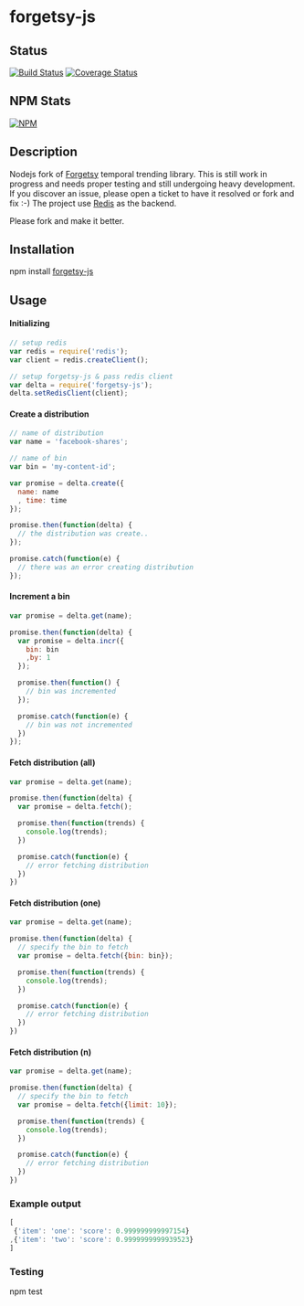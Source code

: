 # forgetsy-js

## Status

[![Build Status](https://travis-ci.org/kirk7880/forgetsy-js.svg?branch=feature/promise)](https://travis-ci.org/kirk7880/forgetsy-js) [![Coverage Status](https://coveralls.io/repos/kirk7880/forgetsy-js/badge.png?branch=feature/promise)](https://coveralls.io/r/kirk7880/forgetsy-js?branch=feature/promise)

## NPM Stats
[![NPM](https://nodei.co/npm/forgetsy-js.png?downloads=true&downloadRank=true&stars=true)](https://nodei.co/npm/json-promise/)

## Description
Nodejs fork of [Forgetsy](https://github.com/cavvia/forgetsy) temporal trending library. This is still work in progress and needs proper testing and still undergoing heavy development. If you discover an issue, please open a ticket to have it resolved or fork and fix :-) The project use [Redis](https://github.com/antirez/redis) as the backend. 

Please fork and make it better.

Installation
------------
npm install [forgetsy-js](https://www.npmjs.org/package/forgetsy-js)

## Usage

#### Initializing
```javascript
// setup redis
var redis = require('redis');
var client = redis.createClient();

// setup forgetsy-js & pass redis client
var delta = require('forgetsy-js');
delta.setRedisClient(client);
```

#### Create a distribution
```javascript
// name of distribution
var name = 'facebook-shares';

// name of bin
var bin = 'my-content-id';

var promise = delta.create({
  name: name
  , time: time
});

promise.then(function(delta) {
  // the distribution was create..
});

promise.catch(function(e) {
  // there was an error creating distribution
});
```

#### Increment a bin
```javascript
var promise = delta.get(name);

promise.then(function(delta) {
  var promise = delta.incr({
    bin: bin
    ,by: 1
  });

  promise.then(function() {
    // bin was incremented
  });

  promise.catch(function(e) {
    // bin was not incremented
  })
});
```

#### Fetch distribution (all)
```javascript
var promise = delta.get(name);

promise.then(function(delta) {
  var promise = delta.fetch();

  promise.then(function(trends) {
    console.log(trends);
  })

  promise.catch(function(e) {
    // error fetching distribution
  })
})
```

#### Fetch distribution (one)
```javascript
var promise = delta.get(name);

promise.then(function(delta) {
  // specify the bin to fetch
  var promise = delta.fetch({bin: bin});

  promise.then(function(trends) {
    console.log(trends);
  })

  promise.catch(function(e) {
    // error fetching distribution
  })
})
```

#### Fetch distribution (n)
```javascript
var promise = delta.get(name);

promise.then(function(delta) {
  // specify the bin to fetch
  var promise = delta.fetch({limit: 10});

  promise.then(function(trends) {
    console.log(trends);
  })

  promise.catch(function(e) {
    // error fetching distribution
  })
})
```

### Example output
```javascript
[
 {'item': 'one': 'score': 0.999999999997154}
,{'item': 'two': 'score': 0.9999999999939523}
]
```

### Testing
npm test